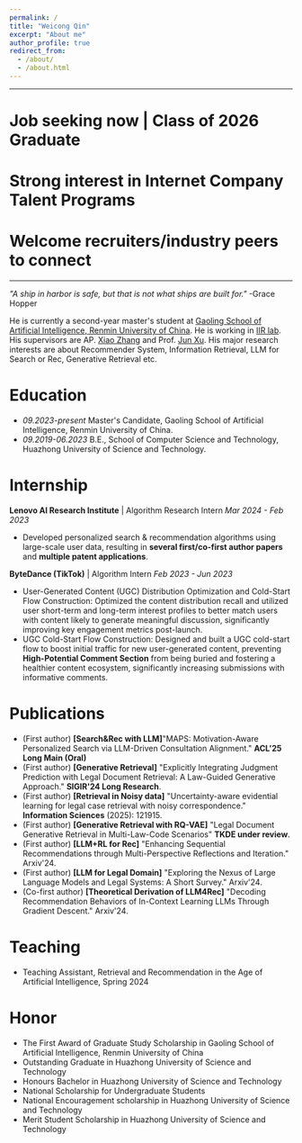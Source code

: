```yaml
---
permalink: /
title: "Weicong Qin"
excerpt: "About me"
author_profile: true
redirect_from: 
  - /about/
  - /about.html
---
```


--------------
# **Job seeking** now | Class of **2026** Graduate
# Strong interest in **Internet Company Talent Programs** 
# Welcome recruiters/industry peers to connect
--------------

*"A ship in harbor is safe, but that is not what ships are built for."* -Grace Hopper


He is currently a second-year master's student at [Gaoling School of Artificial Intelligence, Renmin University of China](http://ai.ruc.edu.cn/english/index.htm). He is working in [IIR lab](https://ruc-iir-lab.github.io/). His supervisors are AP. [Xiao Zhang](https://scholar.google.com/citations?user=5FZ6wbAAAAAJ&hl=zh-CN&oi=ao) and Prof. [Jun Xu](https://scholar.google.com/citations?user=su14mcEAAAAJ). His major research interests are about Recommender System, Information Retrieval, LLM for Search or Rec, Generative Retrieval etc.

Education
=========

- *09.2023-present* Master's Candidate, Gaoling School of Artificial Intelligence, Renmin University of China.
- *09.2019-06.2023* B.E., School of Computer Science and Technology, Huazhong University of Science and Technology.


Internship
============

**Lenovo AI Research Institute** | Algorithm Research Intern
*Mar 2024 - Feb 2023*
- Developed personalized search & recommendation algorithms using large-scale user data, resulting in **several first/co-first author papers** and **multiple patent applications**.

**ByteDance (TikTok)** | Algorithm Intern
*Feb 2023 - Jun 2023*
- User-Generated Content (UGC) Distribution Optimization and Cold-Start Flow Construction: Optimized the content distribution recall and utilized user short-term and long-term interest profiles to better match users with content likely to generate meaningful discussion, significantly improving key engagement metrics post-launch.
- UGC Cold-Start Flow Construction: Designed and built a UGC cold-start flow to boost initial traffic for new user-generated content, preventing **High-Potential Comment Section** from being buried and fostering a healthier content ecosystem, significantly increasing submissions with informative comments.


Publications
============

* (First author) **[Search&Rec with LLM]**"MAPS: Motivation-Aware Personalized Search via LLM-Driven Consultation Alignment." **ACL'25 Long Main (Oral)**
* (First author) **[Generative Retrieval]** "Explicitly Integrating Judgment Prediction with Legal Document Retrieval: A Law-Guided Generative Approach." **SIGIR'24 Long Research**.
* (First author) **[Retrieval in Noisy data]** "Uncertainty-aware evidential learning for legal case retrieval with noisy correspondence." **Information Sciences** (2025): 121915.
* (First author) **[Generative Retrieval with RQ-VAE]** "Legal Document Generative Retrieval in Multi-Law-Code Scenarios" **TKDE under review**.
* (First author) **[LLM+RL for Rec]** "Enhancing Sequential Recommendations through Multi-Perspective Reflections and Iteration." Arxiv'24.
* (First author) **[LLM for Legal Domain]** "Exploring the Nexus of Large Language Models and Legal Systems: A Short Survey." Arxiv'24.
* (Co-first author) **[Theoretical Derivation of LLM4Rec]** "Decoding Recommendation Behaviors of In-Context Learning LLMs Through Gradient Descent." Arxiv'24.

  


Teaching
========

* Teaching Assistant, Retrieval and Recommendation in the Age of Artificial Intelligence, Spring 2024

Honor
=====

* The First Award of Graduate Study Scholarship in Gaoling School of Artificial Intelligence, Renmin University of China
* Outstanding Graduate in Huazhong University of Science and Technology
* Honours Bachelor in Huazhong University of Science and Technology
* National Scholarship for Undergraduate Students
* National Encouragement scholarship in Huazhong University of Science and Technology
* Merit Student Scholarship in Huazhong University of Science and Technology
